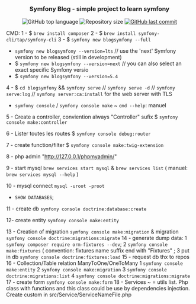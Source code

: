 <h3  align="center">
Symfony Blog - simple project to learn symfony
</h3>

<p align="center">
  <img alt="GitHub top language" src="https://img.shields.io/github/languages/top/ottodpc/symfony-blog">

  <img alt="Repository size" src="https://img.shields.io/github/repo-size/ottodpc/symfony-blog">

  <a href="https://github.com/NVGallery/poc_ambiance/commits/main">
    <img alt="GitHub last commit" src="https://img.shields.io/github/last-commit/ottodpc/symfony-blog">
  </a>

</p>


CMD:
1 - $ `brew install composer`
2 - $ `brew install symfony-cli/tap/symfony-cli`
3 - $ `symfony new blogsymfony --full`

- `symfony new blogsymfony --version=lts`
  // use the 'next' Symfony version to be released (still in development)
- $ `symfony new blogsymfony --version=next`
  // you can also select an exact specific Symfony versio
- $ `symfony new blogsymfony --version=5.4`

4 - $ `cd blogsymfony` && `symfony serve` // `symfony serve -d` // `symfony serve:log` // `symfony server:ca:install` for the web server with TLS

<!-- CMD -->

- `symfony console` / `symfony console make` ~ `cmd --help`: manuel

5 - Create a controller, conviention always "Controller" sufix
$ `symfony console make:controller`

6 - Lister toutes les routes
$ `symfony console debug:router`

7 - create function/filter
$ `symfony console make:twig-extension`

8 - php admin "http://127.0.0.1/phpmyadmin/"

9 - start mysql `brew services start mysql` & `brew services list` ( manuel: `brew services mysql --help` )

10 - mysql connect `mysql -uroot -proot`
- `SHOW DATABASES`;

11 - create db `symfony console doctrine:database:create`

12- create entity `symfony console make:entity`

13 - Creation of migration `symfony console make:migration` & migration `symfony console doctrine:migrations:migrate`
14 - generate dump data: 1 `symfony composer require orm-fixtures --dev`; 2 `symfony console make:fixtures` ( convention: fixtures name suffix end with "Fixtures" ; 3 put in db `symfony console doctrine:fixtures:load`
15 - request db thx to repos
16 - Collection/Table relation ManyToOne/OneToMany 1 `symfony console make:entity` 2 `symfony console make:migration` 3 `symfony console doctrine:migrations:list` 4 `symfony console doctrine:migrations:migrate`
17 - create form `symfony console make:form`
18 - Services ~ = utils list. Php class with functions and this class could be use by dependencies injection. Create custom in src/Service/ServiceNameFile.php